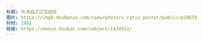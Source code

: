 ```yaml
---
标题: 大决战之辽沈战役
图片: https://img9.doubanio.com/view/photo/s_ratio_poster/public/p2461997775.jpg
时时: 1991
链接: https://movie.douban.com/subject/1424552/
---
```

